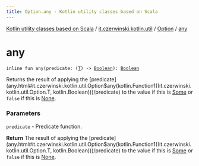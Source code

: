 ```yaml
---
title: Option.any - Kotlin utility classes based on Scala
---
```


[Kotlin utility classes based on Scala](../../index.html) / [it.czerwinski.kotlin.util](../index.html) / [Option](index.html) / [any](./any.html)

# any

`inline fun any(predicate: (`[`T`](index.html#T)`) -> `[`Boolean`](https://kotlinlang.org/api/latest/jvm/stdlib/kotlin/-boolean/index.html)`): `[`Boolean`](https://kotlinlang.org/api/latest/jvm/stdlib/kotlin/-boolean/index.html)

Returns the result of applying the [predicate](any.html#it.czerwinski.kotlin.util.Option$any(kotlin.Function1((it.czerwinski.kotlin.util.Option.T, kotlin.Boolean)))/predicate) to the value if this is [Some](../-some/index.html)
or `false` if this is [None](../-none/index.html).

### Parameters

`predicate` - Predicate function.

**Return**
The result of applying the [predicate](any.html#it.czerwinski.kotlin.util.Option$any(kotlin.Function1((it.czerwinski.kotlin.util.Option.T, kotlin.Boolean)))/predicate) to the value if this is [Some](../-some/index.html)
or `false` if this is [None](../-none/index.html).

